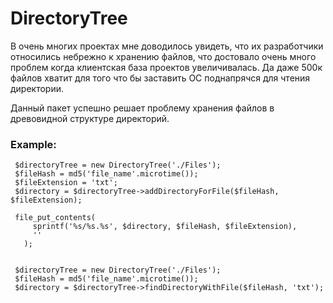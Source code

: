 # DirectoryTree

В очень многих проектах мне доводилось увидеть, что их разработчики относились небрежно к хранению файлов, что достовало очень много проблем когда клиентская база проектов увеличивалась.
Да даже 500к файлов хватит для того что бы заставить ОС поднапрячся для чтения директории.

Данный пакет успешно решает проблему хранения файлов в древовидной структуре директорий.

### Example:
```
 $directoryTree = new DirectoryTree('./Files');
 $fileHash = md5('file_name'.microtime());
 $fileExtension = 'txt';
 $directory = $directoryTree->addDirectoryForFile($fileHash, $fileExtension);
 
 file_put_contents(
     sprintf('%s/%s.%s', $directory, $fileHash, $fileExtension),
     ''
   );
   
```
```
 $directoryTree = new DirectoryTree('./Files');
 $fileHash = md5('file_name'.microtime());
 $directory = $directoryTree->findDirectoryWithFile($fileHash, 'txt');
```
